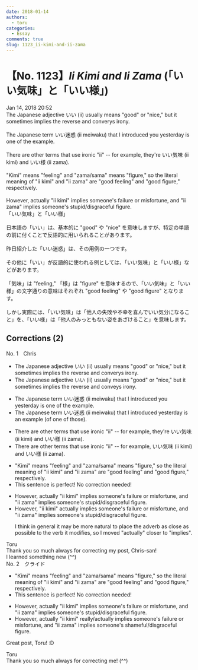 ```yaml
---
date: 2018-01-14
authors:
  - toru
categories:
  - Essay
comments: true
slug: 1123_ii-kimi-and-ii-zama
---
```


# 【No. 1123】<strong><em>Ii Kimi and Ii Zama</strong></em> (「いい気味」と「いい様」)
<div class="date">Jan 14, 2018 20:52</div>
<div id="post"><div id="body_show_ori">
The Japanese adjective いい (ii) usually means "good" or "nice," but it sometimes implies the reverse and converys irony.<br/><br/>The Japanese term いい迷惑 (ii meiwaku) that I introduced you yesterday is one of the example.<br/><br/>There are other terms that use ironic "ii" -- for example, they're いい気味 (ii kimi) and いい様 (ii zama).<br/><br/>"Kimi" means "feeling" and "zama/sama" means "figure," so the literal meaning of "ii kimi" and "ii zama" are "good feeling" and "good figure," respectively.<br/><br/>However, actually "ii kimi" implies someone's failure or misfortune, and "ii zama" implies someone's stupid/disgraceful figure.
</div></div>

<!-- more -->

<div id="post_ja"><div id="body_show_mo">
「いい気味」と「いい様」<br/><br/>日本語の「いい」は、基本的に "good" や "nice" を意味しますが、特定の単語の前に付くことで反語的に用いられることがあります。<br/><br/>昨日紹介した「いい迷惑」は、その用例の一つです。<br/><br/>その他に「いい」が反語的に使われる例としては、「いい気味」と「いい様」などがあります。<br/><br/>「気味」は "feeling," 「様」は "figure" を意味するので、「いい気味」と「いい様」の文字通りの意味はそれぞれ "good feeling" や "good figure" となります。<br/><br/>しかし実際には、「いい気味」は「他人の失敗や不幸を喜んでいい気分になること」を、「いい様」は「他人のみっともない姿をあざけること」を意味します。
</div></div>

## Corrections (2)
<div id="block"><div class="first_name"> No. 1　<span class="just_name">Chris</span></div><div id="block2">
<ul class="correction_field">
<li class="incorrect">The Japanese adjective いい (ii) usually means "good" or "nice," but it sometimes implies the reverse and converys irony.</li>
<li class="corrected correct">
The Japanese adjective いい (ii) usually means "good" or "nice," but it sometimes implies the reverse and <span class="f_blue">conveys </span>irony.
</li>
</ul>
<ul class="correction_field">
<li class="incorrect">The Japanese term いい迷惑 (ii meiwaku) that I introduced you yesterday is one of the example.</li>
<li class="corrected correct">
The Japanese term いい迷惑 (ii meiwaku) that I introduced yesterday is <span class="f_blue">an example (of one of those).</span>
</li>
</ul>
<ul class="correction_field">
<li class="incorrect">There are other terms that use ironic "ii" -- for example, they're いい気味 (ii kimi) and いい様 (ii zama).</li>
<li class="corrected correct">
There are other terms that use ironic "ii" -- for example, いい気味 (ii kimi) and いい様 (ii zama).
</li>
</ul>
<ul class="correction_field">
<li class="incorrect">"Kimi" means "feeling" and "zama/sama" means "figure," so the literal meaning of "ii kimi" and "ii zama" are "good feeling" and "good figure," respectively.</li>
<li class="corrected perfect">This sentence is perfect! No correction needed!</li>
</ul>
<ul class="correction_field">
<li class="incorrect">However, actually "ii kimi" implies someone's failure or misfortune, and "ii zama" implies someone's stupid/disgraceful figure.</li>
<li class="corrected correct">
However, "ii kimi" <span class="f_blue">actually </span>implies someone's failure or misfortune, and "ii zama" implies someone's stupid/disgraceful figure.
<p class="correction_comment">I think in general it may be more natural to place the adverb as close as possible to the verb it modifies, so I moved "actually" closer to "implies".</p>
</li>
</ul>
</div><div class="name"><span class="just_name">Toru</span><br>
Thank you so much always for correcting my post, Chris-san!<br/>I learned something new (^^)
</div>
</div>
<div id="block"><div class="first_name"> No. 2　<span class="just_name">クライド</span></div><div id="block2">
<ul class="correction_field">
<li class="incorrect">"Kimi" means "feeling" and "zama/sama" means "figure," so the literal meaning of "ii kimi" and "ii zama" are "good feeling" and "good figure," respectively.</li>
<li class="corrected perfect">This sentence is perfect! No correction needed!</li>
</ul>
<ul class="correction_field">
<li class="incorrect">However, actually "ii kimi" implies someone's failure or misfortune, and "ii zama" implies someone's stupid/disgraceful figure.</li>
<li class="corrected correct">
However, actually "ii kimi" <span class="f_blue">really/actually</span> implies someone's failure or misfortune, and "ii zama" implies someone's <span class="f_blue">shameful/disgraceful</span> figure.
</li>
</ul>
<p class="comment_small">
 Great post, Toru! :D
</p>

</div><div class="name"><span class="just_name">Toru</span><br>
Thank you so much always for correcting me! (^^)
</div>
</div>
